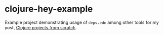 # clojure-hey-example

Example project demonstrating usage of `deps.edn` among other tools for my post, [Clojure projects from scratch][post].

[post]: https://oli.me.uk/posts-output/2018-02-26-clojure-projects-from-scratch/
